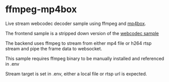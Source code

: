 
# ffmpeg-mp4box

Live stream webcodec decoder sample using ffmpeg and [mp4box](https://github.com/gpac/mp4box.js).

The frontend sample is a stripped down version of the [webcodec sample](https://w3c.github.io/webcodecs/samples/video-decode-display/) 

The backend uses ffmpeg to stream from either mp4 file or h264 rtsp stream and pipe the frame data to websocket.

This sample requires ffmpeg binary to be manually installed and referenced in .env

Stream target is set in .env, either a local file or rtsp url is expected.


